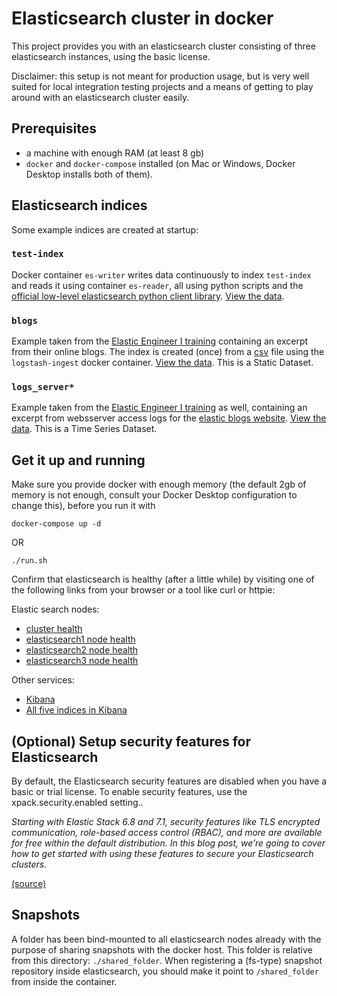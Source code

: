 # Elasticsearch cluster in docker

This project provides you with an elasticsearch cluster consisting of three elasticsearch instances, using the basic license.

Disclaimer: this setup is not meant for production usage, but is very well suited for local integration testing projects and a means of getting to play around with an elasticsearch cluster easily.

## Prerequisites

- a machine with enough RAM (at least 8 gb)
- `docker` and `docker-compose` installed (on Mac or Windows, Docker Desktop installs both of them).

## Elasticsearch indices

Some example indices are created at startup:

### `test-index`

Docker container `es-writer` writes data continuously to index `test-index` and reads it using container `es-reader`, all using python scripts and the [official low-level elasticsearch python client library](https://pypi.org/project/elasticsearch/). [View the data](http://localhost:9200/test-index/_search?pretty=true&size=10).

### `blogs`

Example taken from the [Elastic Engineer I training](https://training.elastic.co/instructor-led-training/ElasticsearchEngineerI) containing an excerpt from their online blogs. The index is created (once) from a [csv](logstash-ingest/data/blogs.csv) file using the `logstash-ingest` docker container.
[View the data](http://localhost:9200/blogs/_search?pretty=true&size=1). This is a Static Dataset.

### `logs_server*`

Example taken from the [Elastic Engineer I training](https://training.elastic.co/instructor-led-training/ElasticsearchEngineerI) as well, containing an excerpt from websserver access logs for the [elastic blogs website](https://www.elastic.co/blog/). [View the data](http://localhost:9200/logs_server*/_search?pretty=true&size=1). This is a Time Series Dataset.

## Get it up and running

Make sure you provide docker with enough memory (the default 2gb of memory is not enough, consult your Docker Desktop configuration to change this), before you run it with

    docker-compose up -d

OR

    ./run.sh

Confirm that elasticsearch is healthy (after a little while) by visiting one of the following links from your browser or a tool like curl or httpie:

Elastic search nodes:

- [cluster health](http://localhost:9200/_cluster/health?pretty=true)
- [elasticsearch1 node health](http://localhost:9200/_cat/health)
- [elasticsearch2 node health](http://localhost:9201/_cat/health)
- [elasticsearch3 node health](http://localhost:9202/_cat/health)

Other services:

- [Kibana](http://localhost:5601)
- [All five indices in Kibana](http://localhost:5601/app/kibana#/management/elasticsearch/index_management/indices?_g=())

## (Optional) Setup security features for Elasticsearch

By default, the Elasticsearch security features are disabled when you have a basic or trial license. To enable security features, use the xpack.security.enabled setting..

_Starting with Elastic Stack 6.8 and 7.1, security features like TLS encrypted communication, role-based access control (RBAC), and more are available for free within the default distribution. In this blog post, we’re going to cover how to get started with using these features to secure your Elasticsearch clusters._

[(source)](https://www.elastic.co/blog/getting-started-with-elasticsearch-security)

## Snapshots

A folder has been bind-mounted to all elasticsearch nodes already with the purpose of sharing snapshots with the docker host. This folder is relative from this directory: `./shared_folder`.
When registering a (fs-type) snapshot repository inside elasticsearch, you should make it point to `/shared_folder` from inside the container.
